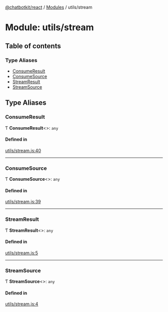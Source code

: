 [@chatbotkit/react](../README.md) / [Modules](../modules.md) / utils/stream

# Module: utils/stream

## Table of contents

### Type Aliases

- [ConsumeResult](utils_stream.md#consumeresult)
- [ConsumeSource](utils_stream.md#consumesource)
- [StreamResult](utils_stream.md#streamresult)
- [StreamSource](utils_stream.md#streamsource)

## Type Aliases

### ConsumeResult

Ƭ **ConsumeResult**\<\>: `any`

#### Defined in

[utils/stream.js:40](https://github.com/chatbotkit/node-sdk/blob/main/packages/react/src/utils/stream.js#L40)

___

### ConsumeSource

Ƭ **ConsumeSource**\<\>: `any`

#### Defined in

[utils/stream.js:39](https://github.com/chatbotkit/node-sdk/blob/main/packages/react/src/utils/stream.js#L39)

___

### StreamResult

Ƭ **StreamResult**\<\>: `any`

#### Defined in

[utils/stream.js:5](https://github.com/chatbotkit/node-sdk/blob/main/packages/react/src/utils/stream.js#L5)

___

### StreamSource

Ƭ **StreamSource**\<\>: `any`

#### Defined in

[utils/stream.js:4](https://github.com/chatbotkit/node-sdk/blob/main/packages/react/src/utils/stream.js#L4)
